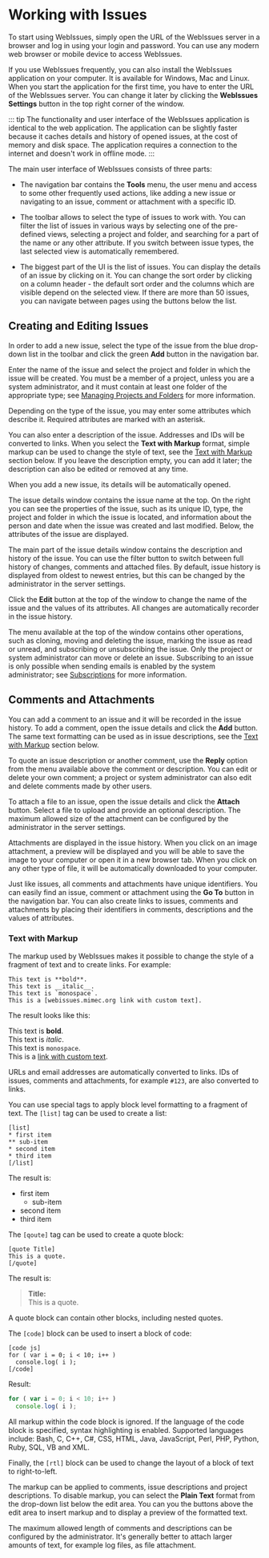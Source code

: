 # Working with Issues

To start using WebIssues, simply open the URL of the WebIssues server in a browser and log in using your login and password. You can use any modern web browser or mobile device to access WebIssues.

If you use WebIssues frequently, you can also install the WebIssues application on your computer. It is available for Windows, Mac and Linux. When you start the application for the first time, you have to enter the URL of the WebIssues server. You can change it later by clicking the **WebIssues Settings** button in the top right corner of the window.

::: tip
The functionality and user interface of the WebIssues application is identical to the web application. The application can be slightly faster because it caches details and history of opened issues, at the cost of memory and disk space. The application requires a connection to the internet and doesn't work in offline mode.
:::

The main user interface of WebIssues consists of three parts:

* The navigation bar contains the **Tools** menu, the user menu and access to some other frequently used actions, like adding a new issue or navigating to an issue, comment or attachment with a specific ID.

* The toolbar allows to select the type of issues to work with. You can filter the list of issues in various ways by selecting one of the pre-defined views, selecting a project and folder, and searching for a part of the name or any other attribute. If you switch between issue types, the last selected view is automatically remembered.

* The biggest part of the UI is the list of issues. You can display the details of an issue by clicking on it. You can change the sort order by clicking on a column header - the default sort order and the columns which are visible depend on the selected view. If there are more than 50 issues, you can navigate between pages using the buttons below the list.

## Creating and Editing Issues

In order to add a new issue, select the type of the issue from the blue drop-down list in the toolbar and click the green **Add** button in the navigation bar.

Enter the name of the issue and select the project and folder in which the issue will be created. You must be a member of a project, unless you are a system administrator, and it must contain at least one folder of the appropriate type; see [Managing Projects and Folders](./system-administration.md#managing-projects-and-folders) for more information.

Depending on the type of the issue, you may enter some attributes which describe it. Required attributes are marked with an asterisk.

You can also enter a description of the issue. Addresses and IDs will be converted to links. When you select the **Text with Markup** format, simple markup can be used to change the style of text, see the [Text with Markup](#text-with-markup) section below. If you leave the description empty, you can add it later; the description can also be edited or removed at any time.

When you add a new issue, its details will be automatically opened.

The issue details window contains the issue name at the top. On the right you can see the properties of the issue, such as its unique ID, type, the project and folder in which the issue is located, and information about the person and date when the issue was created and last modified. Below, the attributes of the issue are displayed.

The main part of the issue details window contains the description and history of the issue. You can use the filter button to switch between full history of changes, comments and attached files. By default, issue history is displayed from oldest to newest entries, but this can be changed by the administrator in the server settings.

Click the **Edit** button at the top of the window to change the name of the issue and the values of its attributes. All changes are automatically recorder in the issue history.

The menu available at the top of the window contains other operations, such as cloning, moving and deleting the issue, marking the issue as read or unread, and subscribing or unsubscribing the issue. Only the project or system administrator can move or delete an issue. Subscribing to an issue is only possible when sending emails is enabled by the system administrator; see [Subscriptions](./tracking-issues.md#subscriptions) for more information.

## Comments and Attachments

You can add a comment to an issue and it will be recorded in the issue history. To add a comment, open the issue details and click the **Add** button. The same text formatting can be used as in issue descriptions, see the [Text with Markup](#text-with-markup) section below.

To quote an issue description or another comment, use the **Reply** option from the menu available above the comment or description. You can edit or delete your own comment; a project or system administrator can also edit and delete comments made by other users.

To attach a file to an issue, open the issue details and click the **Attach** button. Select a file to upload and provide an optional description. The maximum allowed size of the attachment can be configured by the administrator in the server settings.

Attachments are displayed in the issue history. When you click on an image attachment, a preview will be displayed and you will be able to save the image to your computer or open it in a new browser tab. When you click on any other type of file, it will be automatically downloaded to your computer.

Just like issues, all comments and attachments have unique identifiers. You can easily find an issue, comment or attachment using the **Go To** button in the navigation bar. You can also create links to issues, comments and attachments by placing their identifiers in comments, descriptions and the values of attributes.

### Text with Markup

The markup used by WebIssues makes it possible to change the style of a fragment of text and to create links. For example:

```
This text is **bold**.
This text is __italic__.
This text is `monospace`.
This is a [webissues.mimec.org link with custom text].
```

The result looks like this:

<div class="formatted-text">
<p>This text is <strong>bold</strong>.<br>
This text is <em>italic</em>.<br>
This text is <code>monospace</code>.<br>
This is a <a href="http://webissues.mimec.org">link with custom text</a>.</p>
</div>

URLs and email addresses are automatically converted to links. IDs of issues, comments and attachments, for example `#123`, are also converted to links.

You can use special tags to apply block level formatting to a fragment of text. The `[list]` tag can be used to create a list:

```
[list]
* first item
** sub-item
* second item
* third item
[/list]
```

The result is:

<div class="formatted-text">
<ul><li>first item<ul><li>sub-item</li></ul></li><li>second item</li><li>third item</li></ul>
</div>

The `[qoute]` tag can be used to create a quote block:

```
[quote Title]
This is a quote.
[/quote]
```

The result is:

<div class="formatted-text">
<blockquote><strong>Title:</strong><br>
This is a quote.</blockquote>
</div>

A quote block can contain other blocks, including nested quotes.

The `[code]` block can be used to insert a block of code:

```
[code js]
for ( var i = 0; i < 10; i++ )
  console.log( i );
[/code]
```

Result:

```js
for ( var i = 0; i < 10; i++ )
  console.log( i );
```

All markup within the code block is ignored. If the language of the code block is specified, syntax highlighting is enabled. Supported languages include: Bash, C, C++, C#, CSS, HTML, Java, JavaScript, Perl, PHP, Python, Ruby, SQL, VB and XML.

Finally, the `[rtl]` block can be used to change the layout of a block of text to right-to-left.

The markup can be applied to comments, issue descriptions and project descriptions. To disable markup, you can select the **Plain Text** format from the drop-down list below the edit area. You can you the buttons above the edit area to insert markup and to display a preview of the formatted text.

The maximum allowed length of comments and descriptions can be configured by the administrator. It's generally better to attach larger amounts of text, for example log files, as file attachment.
